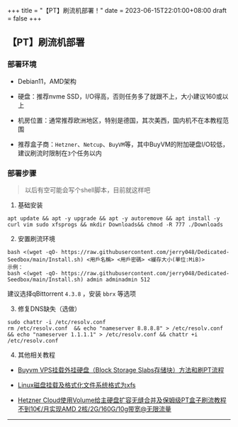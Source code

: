 +++
title = "【PT】刷流机部署！"
date = 2023-06-15T22:01:00+08:00
draft = false
+++

## 【PT】刷流机部署

### 部署环境

+   Debian11，AMD架构
    
+   硬盘：推荐nvme SSD，I/O得高，否则任务多了就跟不上，大小建议160或以上
    
+   机房位置：通常推荐欧洲地区，特别是德国，其次美西，国内机不在本教程范围
    
+   推荐盒子商：`Hetzner`、`Netcup`、`BuyVM`等，其中BuyVM的附加硬盘I/O较低，建议刷流时限制在`3`个任务以内
    

### 部署步骤

> 以后有空可能会写个shell脚本，目前就这样吧

1.  基础安装
    

```
apt update && apt -y upgrade && apt -y autoremove && apt install -y curl vim sudo xfsprogs && mkdir Downloads&& chmod -R 777 ./Downloads
```

2.  安置刷流环境
    

```
bash <(wget -qO- https://raw.githubusercontent.com/jerry048/Dedicated-Seedbox/main/Install.sh) <用戶名稱> <用戶密碼> <緩存大小(單位:MiB)>
示例：
bash <(wget -qO- https://raw.githubusercontent.com/jerry048/Dedicated-Seedbox/main/Install.sh) admin adminadmin 512
```

建议选择qBittorrent `4.3.8` ，安装 `bbrx` 等选项

3.  修复DNS缺失（选做）
    

```
sudo chattr -i /etc/resolv.conf
rm /etc/resolv.conf  && echo "nameserver 8.8.8.8" > /etc/resolv.conf && echo "nameserver 1.1.1.1" > /etc/resolv.conf && chattr +i /etc/resolv.conf
```

4.  其他相关教程
    

+   [Buyvm VPS挂载外挂硬盘（Block Storage Slabs存储块）方法和刷PT流程](https://vpsceping.org/955.html)
    
+   [Linux磁盘挂载及格式化文件系统格式为xfs](https://blog.csdn.net/qq_38860027/article/details/126953476)
    
+   [Hetzner Cloud使用Volume给主硬盘扩容无缝合并及保姆级PT盒子刷流教程 不到10€/月实现AMD 2核/2G/160G/10g带宽@无限流量](https://vpsceping.org/1023.html)
    

* * *